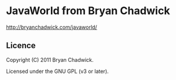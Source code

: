 
# JavaWorld from Bryan Chadwick

http://bryanchadwick.com/javaworld/

## Licence

Copyright (C) 2011 Bryan Chadwick.

Licensed under the GNU GPL (v3 or later).
